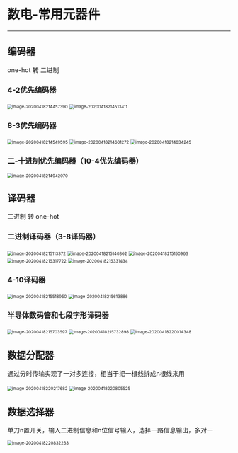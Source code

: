 # 数电-常用元器件

***

## 编码器 

one-hot 转 二进制

### 4-2优先编码器

<img src="D:\Projects\Waitti-long.github.io\md\数电-常用元器件.assets\image-20200418214457390.png" alt="image-20200418214457390" style="zoom:67%;" />

<img src="D:\Projects\Waitti-long.github.io\md\数电-常用元器件.assets\image-20200418214513411.png" alt="image-20200418214513411" style="zoom:67%;" />

### 8-3优先编码器

<img src="D:\Projects\Waitti-long.github.io\md\数电-常用元器件.assets\image-20200418214549595.png" alt="image-20200418214549595" style="zoom:67%;" />

<img src="D:\Projects\Waitti-long.github.io\md\数电-常用元器件.assets\image-20200418214601272.png" alt="image-20200418214601272" style="zoom:67%;" />

<img src="D:\Projects\Waitti-long.github.io\md\数电-常用元器件.assets\image-20200418214634245.png" alt="image-20200418214634245" style="zoom:67%;" />

### 二-十进制优先编码器（10-4优先编码器）

<img src="D:\Projects\Waitti-long.github.io\md\数电-常用元器件.assets\image-20200418214942070.png" alt="image-20200418214942070" style="zoom:67%;" />

## 译码器 

二进制 转 one-hot

### 二进制译码器（3-8译码器）

<img src="D:\Projects\Waitti-long.github.io\md\数电-常用元器件.assets\image-20200418215113372.png" alt="image-20200418215113372" style="zoom:67%;" />



<img src="D:\Projects\Waitti-long.github.io\md\数电-常用元器件.assets\image-20200418215140362.png" alt="image-20200418215140362" style="zoom:67%;" />

<img src="D:\Projects\Waitti-long.github.io\md\数电-常用元器件.assets\image-20200418215150963.png" alt="image-20200418215150963" style="zoom:67%;" />

<img src="D:\Projects\Waitti-long.github.io\md\数电-常用元器件.assets\image-20200418215317722.png" alt="image-20200418215317722" style="zoom:67%;" />

<img src="D:\Projects\Waitti-long.github.io\md\数电-常用元器件.assets\image-20200418215331434.png" alt="image-20200418215331434" style="zoom:67%;" />

### 4-10译码器

<img src="D:\Projects\Waitti-long.github.io\md\数电-常用元器件.assets\image-20200418215518950.png" alt="image-20200418215518950" style="zoom:67%;" />

<img src="D:\Projects\Waitti-long.github.io\md\数电-常用元器件.assets\image-20200418215613886.png" alt="image-20200418215613886" style="zoom:67%;" />

### 半导体数码管和七段字形译码器

<img src="D:\Projects\Waitti-long.github.io\md\数电-常用元器件.assets\image-20200418215703597.png" alt="image-20200418215703597" style="zoom:67%;" />

<img src="D:\Projects\Waitti-long.github.io\md\数电-常用元器件.assets\image-20200418215732898.png" alt="image-20200418215732898" style="zoom:67%;" />

<img src="D:\Projects\Waitti-long.github.io\md\数电-常用元器件.assets\image-20200418220014348.png" alt="image-20200418220014348" style="zoom:67%;" />

## 数据分配器

通过分时传输实现了一对多连接，相当于把一根线拆成n根线来用

<img src="D:\Projects\Waitti-long.github.io\md\数电-常用元器件.assets\image-20200418220217682.png" alt="image-20200418220217682" style="zoom:67%;" />

<img src="D:\Projects\Waitti-long.github.io\md\数电-常用元器件.assets\image-20200418220805525.png" alt="image-20200418220805525" style="zoom: 67%;" />

## 数据选择器

单刀n置开关，输入二进制信息和n位信号输入，选择一路信息输出，多对一

<img src="D:\Projects\Waitti-long.github.io\md\数电-常用元器件.assets\image-20200418220832233.png" alt="image-20200418220832233" style="zoom:67%;" />